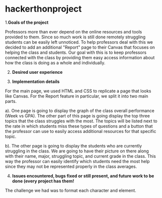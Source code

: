 # hackerthonproject

1.**Goals of the project**

Professors more than ever depend on the online resources and tools provided to them. Since so much work is still done remotely struggling students can be easily left   unnoticed. To help professors deal with this we decided to add an additional "Report" page to their Canvas that focuses on helping the class and students. Our goal     with this is to keep professors connected with the class by providing them easy access information about how the class is doing as a whole and individually.

2. **Desired user experience**

3. **Implementation details**

For the main page, we used HTML and CSS to replicate a page that looks like Canvas. 
For the Report feature in particular, we split it into two main parts. 

  a). One page is going to display the graph of the class overall performance (Week vs GPA). The other part of this page is going display the top three topics that the class struggles with the most. The topics will be listed next to the rate in which students miss these types of questions and a button that the professor can use to easily access additional resources for that specific topic.
  
  b). The other page is going to display the students who are currently struggling in the class. We are going to have their picture on there along with their name, major, struggling topic, and current grade in the class. This way the professor can easily identify which students need the most help since they may not be represented properly in the class averages.

4. **Issues encountered, bugs fixed or still present, and future work to be done (every project has them!**

The challenge we had was to format each character and element. 
